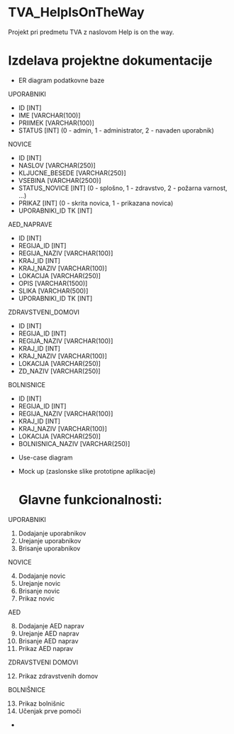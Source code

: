 # TVA_HelpIsOnTheWay
Projekt pri predmetu TVA z naslovom Help is on the way. 

# Izdelava projektne dokumentacije
* ER diagram podatkovne baze

UPORABNIKI
  - ID [INT]
  - IME [VARCHAR(100)]
  - PRIIMEK [VARCHAR(100)]
  - STATUS [INT] (0 - admin, 1 - administrator, 2 - navaden uporabnik) 
  
NOVICE
  - ID [INT]
  - NASLOV [VARCHAR(250)]
  - KLJUCNE_BESEDE [VARCHAR(250)]
  - VSEBINA [VARCHAR(2500)]
  - STATUS_NOVICE [INT] (0 - splošno, 1 - zdravstvo, 2 - požarna varnost, ...)
  - PRIKAZ [INT] (0 - skrita novica, 1 - prikazana novica)
  - UPORABNIKI_ID TK [INT]
  
AED_NAPRAVE
  - ID [INT]
  - REGIJA_ID [INT]
  - REGIJA_NAZIV [VARCHAR(100)]
  - KRAJ_ID [INT]
  - KRAJ_NAZIV [VARCHAR(100)]
  - LOKACIJA [VARCHAR(250)]
  - OPIS [VARCHAR(1500)] 
  - SLIKA [VARCHAR(500)]
  - UPORABNIKI_ID TK [INT]
  
ZDRAVSTVENI_DOMOVI
  - ID [INT]
  - REGIJA_ID [INT]
  - REGIJA_NAZIV [VARCHAR(100)]
  - KRAJ_ID [INT]
  - KRAJ_NAZIV [VARCHAR(100)]
  - LOKACIJA [VARCHAR(250)]
  - ZD_NAZIV [VARCHAR(250)]

BOLNISNICE
  - ID [INT]
  - REGIJA_ID [INT]
  - REGIJA_NAZIV [VARCHAR(100)]
  - KRAJ_ID [INT]
  - KRAJ_NAZIV [VARCHAR(100)]
  - LOKACIJA [VARCHAR(250)]
  - BOLNISNICA_NAZIV [VARCHAR(250)]
  
* Use-case diagram
* Mock up (zaslonske slike prototipne aplikacije)

  # Glavne funkcionalnosti:
  
UPORABNIKI 

  1. Dodajanje uporabnikov 
  2. Urejanje uporabnikov 
  3. Brisanje uporabnikov 

NOVICE 

  4. Dodajanje novic
  5. Urejanje novic
  6. Brisanje novic 
  7. Prikaz novic 

AED

  8. Dodajanje AED naprav 
  9. Urejanje AED naprav
  10. Brisanje AED naprav
  11. Prikaz AED naprav 

ZDRAVSTVENI DOMOVI 

  12. Prikaz zdravstvenih domov 

BOLNIŠNICE

  13. Prikaz bolnišnic 
  14. Učenjak prve pomoči 
  *
